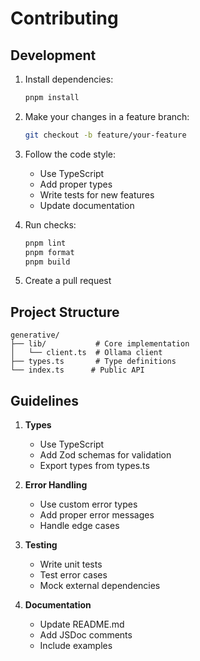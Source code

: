 # Contributing

## Development

1. Install dependencies:

   ```bash
   pnpm install
   ```

2. Make your changes in a feature branch:

   ```bash
   git checkout -b feature/your-feature
   ```

3. Follow the code style:

   - Use TypeScript
   - Add proper types
   - Write tests for new features
   - Update documentation

4. Run checks:

   ```bash
   pnpm lint
   pnpm format
   pnpm build
   ```

5. Create a pull request

## Project Structure

```
generative/
├── lib/           # Core implementation
│   └── client.ts  # Ollama client
├── types.ts       # Type definitions
└── index.ts      # Public API
```

## Guidelines

1. **Types**

   - Use TypeScript
   - Add Zod schemas for validation
   - Export types from types.ts

2. **Error Handling**

   - Use custom error types
   - Add proper error messages
   - Handle edge cases

3. **Testing**

   - Write unit tests
   - Test error cases
   - Mock external dependencies

4. **Documentation**
   - Update README.md
   - Add JSDoc comments
   - Include examples
